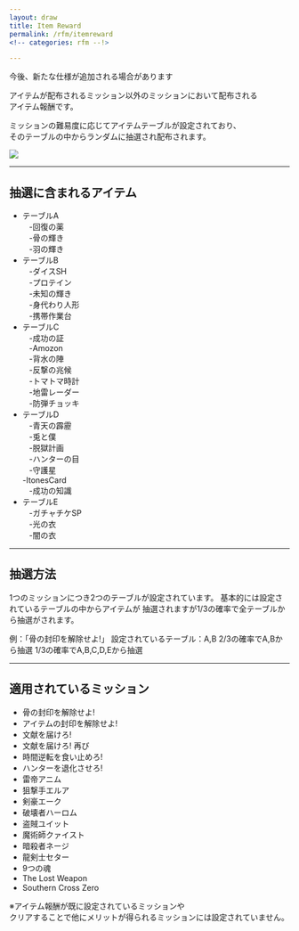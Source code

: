 ```yaml
---
layout: draw
title: Item Reward
permalink: /rfm/itemreward
<!-- categories: rfm --!>

---
```

<p class="alert alert-info">今後、新たな仕様が追加される場合があります</p>

アイテムが配布されるミッション以外のミッションにおいて配布される<br>
アイテム報酬です。<br>

ミッションの難易度に応じてアイテムテーブルが設定されており、<br>
そのテーブルの中からランダムに抽選され配布されます。<br>

<img src="http://web.njj12.net/public/images/rfm/ItemReward.png"><br>


---------------------------------------
## 抽選に含まれるアイテム


- テーブルA  
    -回復の薬  
    -骨の輝き   
    -羽の輝き   
- テーブルB  
    -ダイスSH  
    -プロテイン  
    -未知の輝き  
    -身代わり人形  
    -携帯作業台  
- テーブルC  
    -成功の証   
    -Amozon  
    -背水の陣  
    -反撃の兆候  
    -トマトマ時計  
    -地雷レーダー  
    -防弾チョッキ  
- テーブルD  
    -青天の霹靂  
    -兎と僕  
    -脱獄計画  
    -ハンターの目  
    -守護星    
    -ItonesCard  
    -成功の知識  
- テーブルE  
    -ガチャチケSP  
    -光の衣  
    -闇の衣  
    
------------------------------------
## 抽選方法

1つのミッションにつき2つのテーブルが設定されています。
基本的には設定されているテーブルの中からアイテムが
抽選されますが1/3の確率で全テーブルから抽選がされます。

例：「骨の封印を解除せよ!」
設定されているテーブル：A,B
2/3の確率でA,Bから抽選
1/3の確率でA,B,C,D,Eから抽選


------------------------------------------------  
## 適用されているミッション  

+ 骨の封印を解除せよ!
+ アイテムの封印を解除せよ!
+ 文献を届けろ!
+ 文献を届けろ! 再び
+ 時間逆転を食い止めろ!
+ ハンターを退化させろ!
+ 雷帝アニム
+ 狙撃手エルア
+ 剣豪エーク
+ 破壊者ハーロム
+ 盗賊ユイット
+ 魔術師クァイスト
+ 暗殺者ネージ
+ 龍剣士セター
+ 9つの魂
+ The Lost Weapon
+ Southern Cross Zero

※アイテム報酬が既に設定されているミッションや  
 クリアすることで他にメリットが得られるミッションには設定されていません。

  
    
